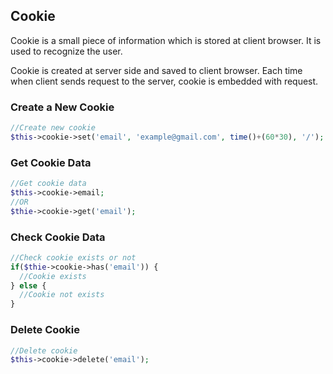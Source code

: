 ## Cookie

  Cookie is a small piece of information which is stored at client browser. It is used to recognize the user.

  Cookie is created at server side and saved to client browser. Each time when client sends request to the server, cookie is embedded with request.


### Create a New Cookie

```php
//Create new cookie
$this->cookie->set('email', 'example@gmail.com', time()+(60*30), '/');
```


### Get Cookie Data

```php
//Get cookie data
$this->cookie->email;
//OR
$thie->cookie->get('email');
```

### Check Cookie Data

```php
//Check cookie exists or not
if($thie->cookie->has('email')) {
  //Cookie exists
} else {
  //Cookie not exists
}
```


### Delete Cookie

```php
//Delete cookie
$this->cookie->delete('email');
```
